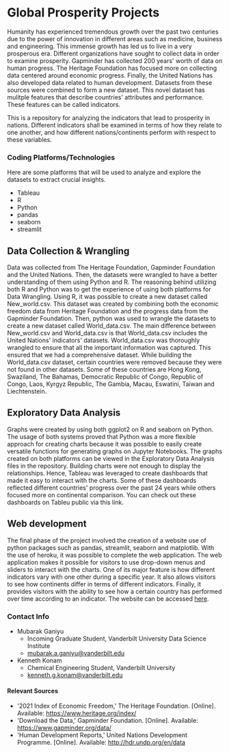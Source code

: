 # Global Prosperity Projects

Humanity has experienced tremendous growth over the past two centuries due to the power of innovation in different areas such as medicine, business and engineering. This immense growth has led us to live in a very prosperous era. Different organizations have sought to collect data in order to examine prosperity. Gapminder has collected 200 years' worth of data on human progress. The Heritage Foundation has focused more on collecting data centered around economic progress. Finally, the United Nations has also developed data related to human development. Datasets from these sources were combined to form a new dataset. This novel dataset has mulitple features that describe countries' attributes and performance. These features can be called indicators.

This is a repository for analyzing the indicators that lead to prosperity in nations. Different indicators shall be examined in terms of how they relate to one another, and how different nations/continents perform with respect to these variables.

### Coding Platforms/Technologies
Here are some platforms that will be used to analyze and explore the datasets to extract crucial insights. 
* Tableau
* R
* Python
* pandas
* seaborn
* streamlit

## Data Collection & Wrangling

Data was collected from The Heritage Foundation, Gapminder Foundation and the United Nations. Then, the datasets were wrangled to have a better understanding of them using Python and R. The reasoning behind utilizing both R and Python was to get the experience of using both platforms for Data Wrangling. Using R, it was possible to create a new dataset called New_world.csv. This dataset was created by combining both the economic freedom data from Heritage Foundation and the progress data from the Gapminder Foundation. Then, python was used to wrangle the datasets to create a new dataset called World_data.csv. The main difference between New_world.csv and World_data.csv is that World_data.csv includes the United Nations' indicators' datasets. World_data.csv was thoroughly wrangled to ensure that all the important information was captured. This ensured that we had a comprehensive dataset. While building the World_data.csv dataset, certain countries were removed because they were not found in other datasets. Some of these countries are Hong Kong, Swaziland, The Bahamas, Democratic Republic of Congo, Republic of Congo, Laos, Kyrgyz Republic, The Gambia, Macau, Eswatini, Taiwan and Liechtenstein.

## Exploratory Data Analysis

Graphs were created by using both ggplot2 on R and seaborn on Python. The usage of both systems proved that Python was a more flexible approach for creating charts because it was possible to easily create versatile functions for generating graphs on Jupyter Notebooks. The graphs created on both platforms can be viewed in the Exploratory Data Analysis files in the repository. Building charts were not enough to display the relationships. Hence, Tableau was leveraged to create dashboards that made it easy to interact with the charts. Some of these dashboards reflected different countries' progress over the past 24 years while others focused more on continental comparison. You can check out these dashboards on Tableu public via this link.

## Web development

The final phase of the project involved the creation of a website use of python packages such as pandas, streamlit, seaborn and matplotlib. With the use of heroku, it was possible to complete the web application. The web application makes it possible for visitors to use drop-down menus and sliders to interact with the charts. One of its major feature is how different indicators vary with one other during a specific year. It also allows visitors to see how continents differ in terms of different indicators. Finally, it provides visitors with the ability to see how a certain country has performed over time according to an indicator. The website can be accessed  [here](https://global-prosperity.herokuapp.com/).

### Contact Info
* Mubarak Ganiyu
  - Incoming Graduate Student, Vanderbilt University Data Science Institute 
  - mubarak.a.ganiyu@vanderbilt.edu
* Kenneth Konam
  - Chemical Engineering Student, Vanderbilt University
  - kenneth.g.konam@vanderbilt.edu

#### Relevant Sources
- '2021 Index of Economic Freedom,' The Heritage Foundation. [Online]. Available: https://www.heritage.org/index/
- 'Download the Data,' Gapminder Foundation. [Online]. Available: https://www.gapminder.org/data/
- 'Human Development Reports,' United Nations Development Programme. [Online]. Available: http://hdr.undp.org/en/data
